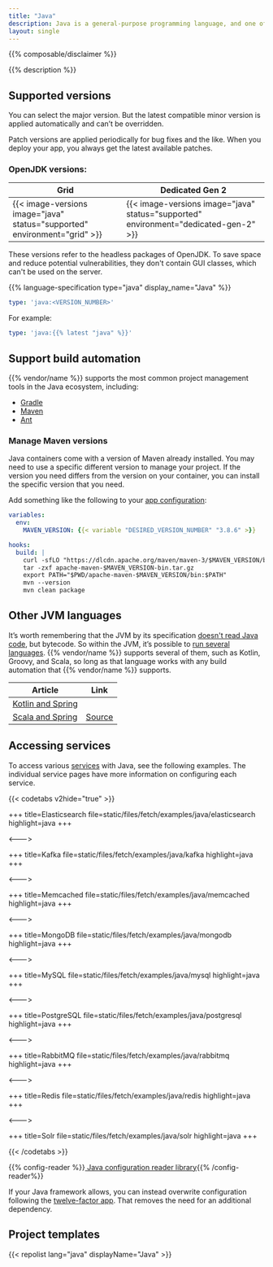 ```yaml
---
title: "Java"
description: Java is a general-purpose programming language, and one of the most popular in the world today. {{% vendor/name %}} supports Java runtimes that can be used with build management tools such as Gradle, Maven, and Ant.
layout: single
---
```


{{% composable/disclaimer %}}

{{% description %}}

## Supported versions

You can select the major version. But the latest compatible minor version is applied automatically and can’t be overridden.

Patch versions are applied periodically for bug fixes and the like.
When you deploy your app, you always get the latest available patches.

### OpenJDK versions:

<table>
    <thead>
        <tr>
            <th>Grid</th>
            <th>Dedicated Gen 2</th>
        </tr>
    </thead>
    <tbody>
        <tr>
            <td>{{< image-versions image="java" status="supported" environment="grid" >}}</td>
            <td>{{< image-versions image="java" status="supported" environment="dedicated-gen-2" >}}</thd>
        </tr>
    </tbody>
</table>

These versions refer to the headless packages of OpenJDK.
To save space and reduce potential vulnerabilities, they don't contain GUI classes, which can't be used on the server.

{{% language-specification type="java" display_name="Java" %}}

```yaml {configFile="app"}
type: 'java:<VERSION_NUMBER>'
```

For example:

```yaml {configFile="app"}
type: 'java:{{% latest "java" %}}'
```

## Support build automation

{{% vendor/name %}} supports the most common project management tools in the Java ecosystem, including:

* [Gradle](https://gradle.org/)
* [Maven](https://maven.apache.org/)
* [Ant](https://ant.apache.org/)

### Manage Maven versions

Java containers come with a version of Maven already installed.
You may need to use a specific different version to manage your project.
If the version you need differs from the version on your container, you can install the specific version that you need.

Add something like the following to your [app configuration](/create-apps/_index.md):

```yaml {configFile="app"}
variables:
  env:
    MAVEN_VERSION: {{< variable "DESIRED_VERSION_NUMBER" "3.8.6" >}}

hooks:
  build: |
    curl -sfLO "https://dlcdn.apache.org/maven/maven-3/$MAVEN_VERSION/binaries/apache-maven-$MAVEN_VERSION-bin.tar.gz"
    tar -zxf apache-maven-$MAVEN_VERSION-bin.tar.gz
    export PATH="$PWD/apache-maven-$MAVEN_VERSION/bin:$PATH"
    mvn --version
    mvn clean package
```
## Other JVM languages

It’s worth remembering that the JVM by its specification [doesn't read Java code](https://docs.oracle.com/javase/specs/jvms/se8/html/index.html), but bytecode. So within the JVM, it’s possible to [run several languages](https://en.wikipedia.org/wiki/List_of_JVM_languages). {{% vendor/name %}} supports several of them, such as Kotlin, Groovy, and Scala, so long as that language works with any build automation that {{% vendor/name %}} supports.

| Article                                                      | Link                                                         |
| ------------------------------------------------------------ | ------------------------------------------------------------ |
| [Kotlin and Spring](https://devcenter.upsun.com/posts/ready-to-have-fun-try-kotlin-and-spring/) |
| [Scala and Spring](https://dzone.com/articles/spring-scala-cloud-psh) | [Source](https://github.com/platformsh-examples/scala)       |

## Accessing services


To access various [services](/add-services/_index.md) with Java, see the following examples. The individual service pages have more information on configuring each service.

{{< codetabs v2hide="true" >}}

+++
title=Elasticsearch
file=static/files/fetch/examples/java/elasticsearch
highlight=java
+++

<--->

+++
title=Kafka
file=static/files/fetch/examples/java/kafka
highlight=java
+++

<--->

+++
title=Memcached
file=static/files/fetch/examples/java/memcached
highlight=java
+++

<--->

+++
title=MongoDB
file=static/files/fetch/examples/java/mongodb
highlight=java
+++

<--->

+++
title=MySQL
file=static/files/fetch/examples/java/mysql
highlight=java
+++

<--->

+++
title=PostgreSQL
file=static/files/fetch/examples/java/postgresql
highlight=java
+++

<--->

+++
title=RabbitMQ
file=static/files/fetch/examples/java/rabbitmq
highlight=java
+++

<--->

+++
title=Redis
file=static/files/fetch/examples/java/redis
highlight=java
+++

<--->

+++
title=Solr
file=static/files/fetch/examples/java/solr
highlight=java
+++

{{< /codetabs >}}

{{% config-reader %}}[ Java configuration reader library](https://github.com/platformsh/config-reader-java){{% /config-reader%}}

If your Java framework allows, you can instead overwrite configuration following the [twelve-factor app](https://12factor.net/config).
That removes the need for an additional dependency.

## Project templates

{{< repolist lang="java" displayName="Java" >}}
